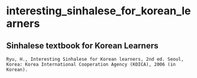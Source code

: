 # interesting_sinhalese_for_korean_learners
## Sinhalese textbook for Korean Learners
`Ryu, H., Interesting Sinhalese for Korean learners, 2nd ed. Seoul, Korea: Korea International Cooperation Agency (KOICA), 2006 (in Korean).`
